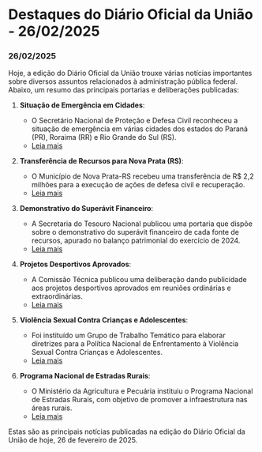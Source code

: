 # Destaques do Diário Oficial da União - 26/02/2025

### 26/02/2025

Hoje, a edição do Diário Oficial da União trouxe várias notícias importantes sobre diversos assuntos relacionados à administração pública federal. Abaixo, um resumo das principais portarias e deliberações publicadas:

1. **Situação de Emergência em Cidades**:
   - O Secretário Nacional de Proteção e Defesa Civil reconheceu a situação de emergência em várias cidades dos estados do Paraná (PR), Roraima (RR) e Rio Grande do Sul (RS). 
   - [Leia mais](https://www.in.gov.br/web/dou/-/portaria-n-554-de-25-de-fevereiro-de-2025-614842856)

2. **Transferência de Recursos para Nova Prata (RS)**:
   - O Município de Nova Prata-RS recebeu uma transferência de R$ 2,2 milhões para a execução de ações de defesa civil e recuperação.
   - [Leia mais](https://www.in.gov.br/web/dou/-/portaria-n-551-de-25-de-fevereiro-de-2025-614833239)

3. **Demonstrativo do Superávit Financeiro**:
   - A Secretaria do Tesouro Nacional publicou uma portaria que dispõe sobre o demonstrativo do superávit financeiro de cada fonte de recursos, apurado no balanço patrimonial do exercício de 2024.
   - [Leia mais](https://www.in.gov.br/web/dou/-/portaria-stn/mf-n-347-de-18-de-fevereiro-de-2025-614844499)

4. **Projetos Desportivos Aprovados**:
   - A Comissão Técnica publicou uma deliberação dando publicidade aos projetos desportivos aprovados em reuniões ordinárias e extraordinárias.
   - [Leia mais](https://www.in.gov.br/web/dou/-/deliberacao-n-1.716-de-25-de-fevereiro-de-2025-614819174)

5. **Violência Sexual Contra Crianças e Adolescentes**:
   - Foi instituído um Grupo de Trabalho Temático para elaborar diretrizes para a Política Nacional de Enfrentamento à Violência Sexual Contra Crianças e Adolescentes.
   - [Leia mais](https://www.in.gov.br/web/dou/-/resolucao-n-260-de-13-de-fevereiro-de-2025-614830093)

6. **Programa Nacional de Estradas Rurais**:
   - O Ministério da Agricultura e Pecuária instituiu o Programa Nacional de Estradas Rurais, com objetivo de promover a infraestrutura nas áreas rurais.
   - [Leia mais](https://www.in.gov.br/web/dou/-/portaria-mapa-n-777-de-25-de-fevereiro-de-2025-614826438)

Estas são as principais notícias publicadas na edição do Diário Oficial da União de hoje, 26 de fevereiro de 2025.